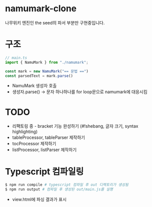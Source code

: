 # namumark-clone

나무위키 엔진인 the seed의 파서 부분만 구현중입니다.

# 구조
```typescript
// main.ts
import { NamuMark } from "./namumark";

const mark = new NamuMark("== 문법 ==")
const parsedText = mark.parse()
```

 * NamuMark 생성자 호출
 * 생성자.parse() -> 문자 하나하나를 for loop문으로 namumark에 대응시킴


# TODO
 * 리팩토링 중 - bracket 기능 완성하기 (#!shebang, 글자 크기, syntax highlighting)
 * tableProcessor, tableParser 제작하기
 * tocProcessor 제작하기
 * listProcessor, listParser 제작하기

# Typescript 컴파일링
```bash
$ npm run compile # typescript 컴파일 후 out 디렉토리가 생성됨
$ npm run output # 컴파일 후 생성된 out/main.js를 실행
```

 * view.html에 파싱 결과가 표시
 